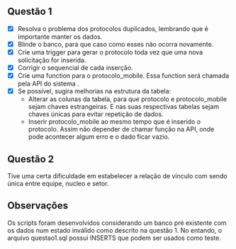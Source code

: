 ## Questão 1

- [x] Resolva o problema dos protocolos duplicados, lembrando que é importante manter os dados.
- [x] Blinde o banco, para que caso como esses não ocorra novamente.
- [x] Crie uma trigger para gerar o protocolo toda vez que uma nova solicitação for inserida.
- [x] Corrigir o sequencial de cada inserção.
- [x] Crie uma function para o protocolo_mobile. Essa function será chamada pela API do sistema .
- [x] Se possível, sugira melhorias na estrutura da tabela:
    * Alterar as colunas da tabela, para que protocolo e protocolo_mobile sejam chaves estrangeiras. E nas suas respectivas tabelas sejam chaves únicas para evitar repetição de dados.
    * Inserir protocolo_mobile ao mesmo tempo que é inserido o protocolo. Assim não depender de chamar função na API, onde pode acontecer algum erro e o dado ficar vazio.
  
## Questão 2 
Tive uma certa dificuldade em estabelecer a relação de vinculo com sendo única entre equipe, nucleo e setor. 

## Observações

Os scripts foram desenvolvidos considerando um banco pré existente com os dados num estado inválido como descrito na questão 1. 
No entando, o arquivo questao1.sql possui INSERTS que podem ser usados como teste.